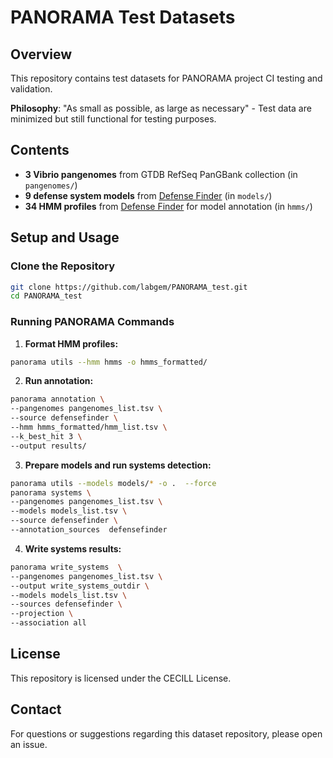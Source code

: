 # PANORAMA Test Datasets

## Overview

This repository contains test datasets for PANORAMA project CI testing and validation.

**Philosophy**: "As small as possible, as large as necessary" - Test data are minimized but still functional for testing purposes.

## Contents

- **3 Vibrio pangenomes** from GTDB RefSeq PanGBank collection (in `pangenomes/`)
- **9 defense system models** from [Defense Finder](https://github.com/mdmparis/defense-finder) (in `models/`)
- **34 HMM profiles** from [Defense Finder](https://github.com/mdmparis/defense-finder) for model annotation (in `hmms/`) 

## Setup and Usage

### Clone the Repository

```bash
git clone https://github.com/labgem/PANORAMA_test.git
cd PANORAMA_test
```

### Running PANORAMA Commands

1. **Format HMM profiles:**
```bash
panorama utils --hmm hmms -o hmms_formatted/
```

2. **Run annotation:**
```bash
panorama annotation \
--pangenomes pangenomes_list.tsv \
--source defensefinder \
--hmm hmms_formatted/hmm_list.tsv \
--k_best_hit 3 \
--output results/
```

3. **Prepare models and run systems detection:**
```bash
panorama utils --models models/* -o .  --force
panorama systems \
--pangenomes pangenomes_list.tsv \
--models models_list.tsv \
--source defensefinder \
--annotation_sources  defensefinder 
```

4. **Write systems results:**
```bash
panorama write_systems  \
--pangenomes pangenomes_list.tsv \
--output write_systems_outdir \
--models models_list.tsv \
--sources defensefinder \
--projection \
--association all
```

## License
This repository is licensed under the CECILL License.

## Contact
For questions or suggestions regarding this dataset repository, please open an issue.   